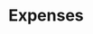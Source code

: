 ---
title: Expenses
sidebar_position: 5
description: Expenses
toc_min_heading_level: 2
toc_max_heading_level: 4
tags:
  - Expense
  - Line Item
---